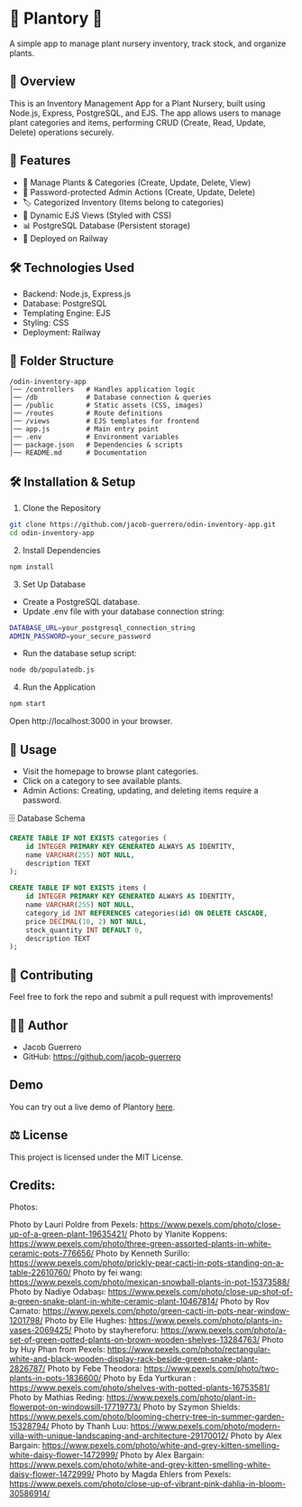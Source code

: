# 🌿 Plantory 🌿 
A simple app to manage plant nursery inventory, track stock, and organize plants.

## 📖 Overview

This is an Inventory Management App for a Plant Nursery, built using Node.js, Express, PostgreSQL, and EJS. The app allows users to manage plant categories and items, performing CRUD (Create, Read, Update, Delete) operations securely.

## 🚀 Features

- 🌱 Manage Plants & Categories (Create, Update, Delete, View)
- 🔐 Password-protected Admin Actions (Create, Update, Delete)
- 🏷️ Categorized Inventory (Items belong to categories)
- 📄 Dynamic EJS Views (Styled with CSS)
- 📊 PostgreSQL Database (Persistent storage)
- 🚢 Deployed on Railway

## 🛠️ Technologies Used

- Backend: Node.js, Express.js
- Database: PostgreSQL
- Templating Engine: EJS
- Styling: CSS
- Deployment: Railway

## 📂 Folder Structure
```
/odin-inventory-app
│── /controllers   # Handles application logic
│── /db            # Database connection & queries
│── /public        # Static assets (CSS, images)
│── /routes        # Route definitions
│── /views         # EJS templates for frontend
│── app.js         # Main entry point
│── .env           # Environment variables
│── package.json   # Dependencies & scripts
│── README.md      # Documentation
```

## 🛠️ Installation & Setup

1. Clone the Repository
```bash
git clone https://github.com/jacob-guerrero/odin-inventory-app.git
cd odin-inventory-app
```

2. Install Dependencies
```bash
npm install
```

3. Set Up Database
- Create a PostgreSQL database.
- Update .env file with your database connection string:
```bash
DATABASE_URL=your_postgresql_connection_string
ADMIN_PASSWORD=your_secure_password
```
- Run the database setup script:
```bash
node db/populatedb.js
```

4. Run the Application
```bash
npm start
```
Open http://localhost:3000 in your browser.

## 📌 Usage

- Visit the homepage to browse plant categories.
- Click on a category to see available plants.
- Admin Actions: Creating, updating, and deleting items require a password.

🗄️ Database Schema
```sql
CREATE TABLE IF NOT EXISTS categories (
    id INTEGER PRIMARY KEY GENERATED ALWAYS AS IDENTITY,
    name VARCHAR(255) NOT NULL,
    description TEXT
);

CREATE TABLE IF NOT EXISTS items (
    id INTEGER PRIMARY KEY GENERATED ALWAYS AS IDENTITY,
    name VARCHAR(255) NOT NULL,
    category_id INT REFERENCES categories(id) ON DELETE CASCADE,
    price DECIMAL(10, 2) NOT NULL,
    stock_quantity INT DEFAULT 0,
    description TEXT
);
```

## 🤝 Contributing
Feel free to fork the repo and submit a pull request with improvements!

## 🧑‍💻 Author
- Jacob Guerrero
- GitHub: https://github.com/jacob-guerrero

## Demo
You can try out a live demo of Plantory [here](https://inventory-app-jg.up.railway.app).

## ⚖️ License
This project is licensed under the MIT License.


## Credits:
Photos:

Photo by Lauri Poldre from Pexels: https://www.pexels.com/photo/close-up-of-a-green-plant-19635421/
Photo by Ylanite Koppens: https://www.pexels.com/photo/three-green-assorted-plants-in-white-ceramic-pots-776656/
Photo by Kenneth Surillo: https://www.pexels.com/photo/prickly-pear-cacti-in-pots-standing-on-a-table-22610760/
Photo by fei wang: https://www.pexels.com/photo/mexican-snowball-plants-in-pot-15373588/
Photo by Nadiye Odabaşı: https://www.pexels.com/photo/close-up-shot-of-a-green-snake-plant-in-white-ceramic-plant-10467814/
Photo by Rov Camato: https://www.pexels.com/photo/green-cacti-in-pots-near-window-1201798/
Photo by Elle Hughes: https://www.pexels.com/photo/plants-in-vases-2069425/
Photo by stayhereforu: https://www.pexels.com/photo/a-set-of-green-potted-plants-on-brown-wooden-shelves-13284763/
Photo by Huy Phan from Pexels: https://www.pexels.com/photo/rectangular-white-and-black-wooden-display-rack-beside-green-snake-plant-2826787/
Photo by Febe Theodora: https://www.pexels.com/photo/two-plants-in-pots-1836600/
Photo by Eda Yurtkuran : https://www.pexels.com/photo/shelves-with-potted-plants-16753581/
Photo by Mathias Reding: https://www.pexels.com/photo/plant-in-flowerpot-on-windowsill-17719773/
Photo by Szymon Shields: https://www.pexels.com/photo/blooming-cherry-tree-in-summer-garden-15328794/
Photo by Thanh Luu: https://www.pexels.com/photo/modern-villa-with-unique-landscaping-and-architecture-29170012/
Photo by Alex Bargain: https://www.pexels.com/photo/white-and-grey-kitten-smelling-white-daisy-flower-1472999/
Photo by Alex Bargain: https://www.pexels.com/photo/white-and-grey-kitten-smelling-white-daisy-flower-1472999/
Photo by Magda Ehlers from Pexels: https://www.pexels.com/photo/close-up-of-vibrant-pink-dahlia-in-bloom-30586914/
